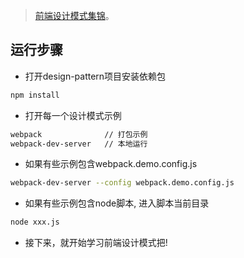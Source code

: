 > [前端设计模式集锦](https://github.com/miracle-git/fts/tree/master/js/design-pattern)。

## 运行步骤
- 打开design-pattern项目安装依赖包
```bash
npm install
```
- 打开每一个设计模式示例
```bash
webpack              // 打包示例
webpack-dev-server   // 本地运行
```
- 如果有些示例包含webpack.demo.config.js
```bash
webpack-dev-server --config webpack.demo.config.js
```
- 如果有些示例包含node脚本, 进入脚本当前目录
```bash
node xxx.js
```
- 接下来，就开始学习前端设计模式把!
